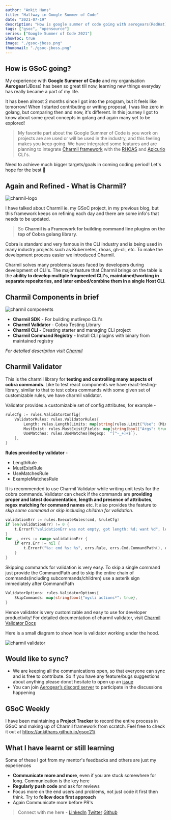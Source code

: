 ```yaml
---
author: "Ankit Hans"
title: "Halfway in Google Summer of Code"
date: "2021-07-19"
description: "How is google summer of code going with aerogears(RedHat)"
tags: ["gsoc", "opensource"]
series: ["Google Summer of Code 2021"]
ShowToc: true
image: "./gsoc-jboss.png"
thumbnail: "./gsoc-jboss.png"
---
```


## How is GSoC going?

My experience with **Google Summer of Code** and my organisation **Aerogear**(JBoss) has been so great till now, learning new things everyday has really became a part of my life. 

It has been almost 2 months since I got into the program, but it feels like tomorrow! When I started contributing or writing proposal, I was like zero in golang, but comparing then and now, it's different. In this journey I got to know about some great concepts in golang and again many yet to be explored! 

> My favorite part about the Google Summer of Code is you work on projects are are used or will be used in the industry, and this feeling makes you keep going. We have integrated some features and are planning to integrate [Charmil framework](https://github.com/aerogear/charmil) with the [RHOAS](https://github.com/redhat-developer/app-services-cli/) and [Apicurio](https://github.com/Apicurio/apicurio-cli) CLI's.

Need to achieve much bigger targets/goals in coming coding period! Let's hope for the best 🤞

## Again and Refined - What is Charmil?
![charmil-logo](https://cdn.discordapp.com/attachments/852928325197234256/866662720711688192/logo_cropped.png)

I have talked about Charmil ie. my GSoC project, in my previous blog, but this framework keeps on refining each day and there are some info's that needs to be updated. 

> So **Charmil is a Framework for building command line plugins on the top of Cobra golang library**. 

Cobra is standard and very famous in the CLI industry and is being used in many industry projects such as Kubernetes, rhoas, gh-cli, etc. To make the development process easier we introduced Charmil. 

Charmil solves many problems/issues faced by developers during development of CLI's. The major feature that Charmil brings on the table is the **ability to develop multiple fragmented CLI's, maintained/working in separate repositories, and later embed/combine them in a single Host CLI**.


## Charmil Components in brief

![charmil components](https://cdn.discordapp.com/attachments/852928325197234256/866662699315757076/charmil_pillar.png)

- **Charmil SDK** - For building mutlirepo CLI's
- **Charmil Validator** - Cobra Testing Library
- **Charmil CLI** - Creating starter and managing CLI project
- **Charmil Command Registry** - Install CLI plugins with binary from maintained registry

*For detailed description visit [Charmil](https://github.com/aerogear/charmil)*

## Charmil Validator

This is the charmil library for **testing and controlling many aspects of cobra commands**. Like to test react components we have react-testing-library, similar to that to test cobra commands with some given set of customizable rules, we have charmil validator.

Validator provides a customizable set of config attributes, for example - 
```go
ruleCfg := rules.ValidatorConfig{
	ValidatorRules: rules.ValidatorRules{
		Length: rules.Length{Limits: map[string]rules.Limit{"Use": {Min: 1}}},
		MustExist: rules.MustExist{Fields: map[string]bool{"Args": true}},
		UseMatches: rules.UseMatches{Regexp: `^[^-_+]+$`},
	},
}
```

**Rules provided by validator** -
- LengthRule
- MustExistRule
- UseMatchesRule
- ExampleMatchesRule

It is recommended to use Charmil Validator while writing unit tests for the cobra commands. Validator can check if the commands are **providing proper and latest documentation**, **length and presence of attributes**, **regex matching for command names** etc. It also provides the feature to *skip some command or skip including children for validation*. 

```go
validationErr := rules.ExecuteRules(cmd, &ruleCfg)
if len(validationErr) != 0 {
	t.Errorf("validationErr was not empty, got length: %d; want %d", len(validationErr), 0)
}
for _, errs := range validationErr {
	if errs.Err != nil {
		t.Errorf("%s: cmd %s: %s", errs.Rule, errs.Cmd.CommandPath(), errs.Name)
	}
}
```

Skipping commands for validation is very easy. To skip a single command just provide the CommandPath and to skip the entire chain of commands(including subcommands/children) use a asterik sign immediately after CommandPath
```go
ValidatorOptions: rules.ValidatorOptions{
	SkipCommands: map[string]bool{"mycli actions*": true},
}
```

Hence validator is very customizable and easy to use for developer productivity!
For detailed documentation of charmil validator, visit [Charmil Validator Docs](https://github.com/aerogear/charmil/blob/main/docs/src/validator.md)

Here is a small diagram to show how is validator working under the hood.

![charmil validator](https://cdn.discordapp.com/attachments/852928325197234256/866662866265964544/125803970-d47313c8-0bb9-42e9-81aa-ec4367f21634.png)


## Would like to sync?

- We are keeping all the communications open, so that everyone can sync and is free to contribute. So if you have any feature/bugs suggestions about anything please donot hesitate to open up an [issue](https://github.com/aerogear/charmil/issues/new)
- You can join [Aerogear’s discord server](https://discord.gg/hsDJUPkAWH) to participate in the discussions happening

## GSoC Weekly

I have been maintaining a **Project Tracker** to record the entire process in GSoC and making up of Charmil framework from scratch. Feel free to check it out at https://ankithans.github.io/gsoc21/

## What I have learnt or still learning

Some of these I got from my mentor's feedbacks and others are just my experiences
- **Communicate more and more**, even if you are stuck somewhere for long. Communication is the key here
- **Regularly push code** and ask for reviews
- Focus more on the end users and problems, not just code it first then think. Try to **follow docs first approach**
- Again Communicate more before PR's

> Connect with me here - [LinkedIn](https://www.linkedin.com/in/ankithans/) [Twitter](https://twitter.com/AnkitHans15) [Github](https://github.com/ankithans)
